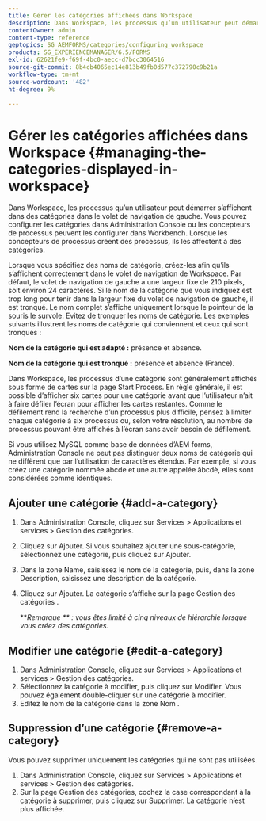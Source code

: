 ```yaml
---
title: Gérer les catégories affichées dans Workspace
description: Dans Workspace, les processus qu’un utilisateur peut démarrer s’affichent dans des catégories dans le volet de navigation de gauche. Découvrez comment gérer ces catégories affichées dans Workspace.
contentOwner: admin
content-type: reference
geptopics: SG_AEMFORMS/categories/configuring_workspace
products: SG_EXPERIENCEMANAGER/6.5/FORMS
exl-id: 62621fe9-f69f-4bc0-aecc-d7bcc3064516
source-git-commit: 8b4cb4065ec14e813b49fb0d577c372790c9b21a
workflow-type: tm+mt
source-wordcount: '482'
ht-degree: 9%

---
```


# Gérer les catégories affichées dans Workspace {#managing-the-categories-displayed-in-workspace}

Dans Workspace, les processus qu’un utilisateur peut démarrer s’affichent dans des catégories dans le volet de navigation de gauche. Vous pouvez configurer les catégories dans Administration Console ou les concepteurs de processus peuvent les configurer dans Workbench. Lorsque les concepteurs de processus créent des processus, ils les affectent à des catégories.

Lorsque vous spécifiez des noms de catégorie, créez-les afin qu’ils s’affichent correctement dans le volet de navigation de Workspace. Par défaut, le volet de navigation de gauche a une largeur fixe de 210 pixels, soit environ 24 caractères. Si le nom de la catégorie que vous indiquez est trop long pour tenir dans la largeur fixe du volet de navigation de gauche, il est tronqué. Le nom complet s’affiche uniquement lorsque le pointeur de la souris le survole. Evitez de tronquer les noms de catégorie. Les exemples suivants illustrent les noms de catégorie qui conviennent et ceux qui sont tronqués :

**Nom de la catégorie qui est adapté :** présence et absence.

**Nom de la catégorie qui est tronqué :** présence et absence (France).

Dans Workspace, les processus d’une catégorie sont généralement affichés sous forme de cartes sur la page Start Process. En règle générale, il est possible d’afficher six cartes pour une catégorie avant que l’utilisateur n’ait à faire défiler l’écran pour afficher les cartes restantes. Comme le défilement rend la recherche d’un processus plus difficile, pensez à limiter chaque catégorie à six processus ou, selon votre résolution, au nombre de processus pouvant être affichés à l’écran sans avoir besoin de défilement.

Si vous utilisez MySQL comme base de données d’AEM forms, Administration Console ne peut pas distinguer deux noms de catégorie qui ne diffèrent que par l’utilisation de caractères étendus. Par exemple, si vous créez une catégorie nommée abcde et une autre appelée âbcdè, elles sont considérées comme identiques.

## Ajouter une catégorie {#add-a-category}

1. Dans Administration Console, cliquez sur Services > Applications et services > Gestion des catégories.
1. Cliquez sur Ajouter. Si vous souhaitez ajouter une sous-catégorie, sélectionnez une catégorie, puis cliquez sur Ajouter.
1. Dans la zone Name, saisissez le nom de la catégorie, puis, dans la zone Description, saisissez une description de la catégorie.
1. Cliquez sur Ajouter. La catégorie s’affiche sur la page Gestion des catégories .

   ***Remarque ** : vous êtes limité à cinq niveaux de hiérarchie lorsque vous créez des catégories.*

## Modifier une catégorie {#edit-a-category}

1. Dans Administration Console, cliquez sur Services > Applications et services > Gestion des catégories.
1. Sélectionnez la catégorie à modifier, puis cliquez sur Modifier. Vous pouvez également double-cliquer sur une catégorie à modifier.
1. Editez le nom de la catégorie dans la zone Nom .

## Suppression d’une catégorie {#remove-a-category}

Vous pouvez supprimer uniquement les catégories qui ne sont pas utilisées.

1. Dans Administration Console, cliquez sur Services > Applications et services > Gestion des catégories.
1. Sur la page Gestion des catégories, cochez la case correspondant à la catégorie à supprimer, puis cliquez sur Supprimer. La catégorie n’est plus affichée.
